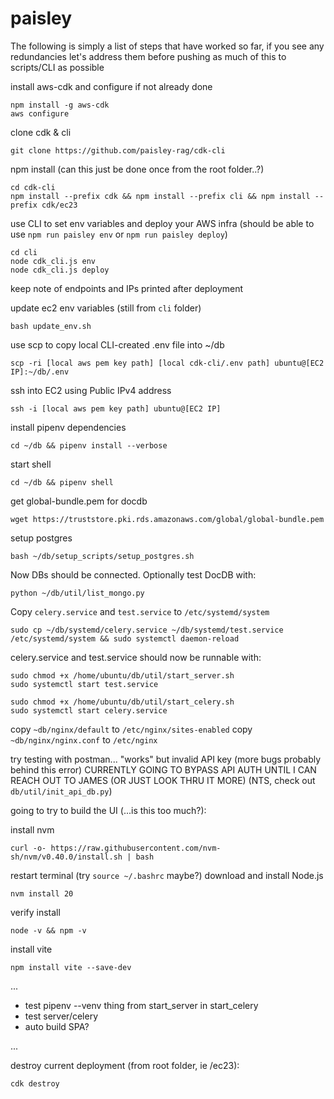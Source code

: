 # paisley

The following is simply a list of steps that have worked so far, if you see any redundancies let's address them before pushing as much of this to scripts/CLI as possible


install aws-cdk and configure if not already done
```
npm install -g aws-cdk
aws configure
```


clone cdk & cli
```
git clone https://github.com/paisley-rag/cdk-cli
```


npm install (can this just be done once from the root folder..?)
```
cd cdk-cli
npm install --prefix cdk && npm install --prefix cli && npm install --prefix cdk/ec23
```


use CLI to set env variables and deploy your AWS infra
(should be able to use `npm run paisley env` or `npm run paisley deploy`)
```
cd cli
node cdk_cli.js env
node cdk_cli.js deploy
```
keep note of endpoints and IPs printed after deployment



update ec2 env variables (still from `cli` folder)
```
bash update_env.sh
```



use scp to copy local CLI-created .env file into ~/db
```
scp -ri [local aws pem key path] [local cdk-cli/.env path] ubuntu@[EC2 IP]:~/db/.env
```


ssh into EC2 using Public IPv4 address
```
ssh -i [local aws pem key path] ubuntu@[EC2 IP]
```


install pipenv dependencies
```
cd ~/db && pipenv install --verbose
```


start shell
```
cd ~/db && pipenv shell
```




get global-bundle.pem for docdb
```
wget https://truststore.pki.rds.amazonaws.com/global/global-bundle.pem
```


setup postgres
```
bash ~/db/setup_scripts/setup_postgres.sh
```


Now DBs should be connected. Optionally test DocDB with:
```
python ~/db/util/list_mongo.py
```


Copy `celery.service` and `test.service` to `/etc/systemd/system`
```
sudo cp ~/db/systemd/celery.service ~/db/systemd/test.service /etc/systemd/system && sudo systemctl daemon-reload
```


celery.service and test.service should now be runnable with:
```
sudo chmod +x /home/ubuntu/db/util/start_server.sh
sudo systemctl start test.service
```
```
sudo chmod +x /home/ubuntu/db/util/start_celery.sh
sudo systemctl start celery.service
```


copy `~db/nginx/default` to `/etc/nginx/sites-enabled`
copy `~db/nginx/nginx.conf` to `/etc/nginx`

try testing with postman...
"works" but invalid API key (more bugs probably behind this error)
CURRENTLY GOING TO BYPASS API AUTH UNTIL I CAN REACH OUT TO JAMES (OR JUST LOOK THRU IT MORE)
(NTS, check out `db/util/init_api_db.py`)

going to try to build the UI (...is this too much?):

install nvm
```
curl -o- https://raw.githubusercontent.com/nvm-sh/nvm/v0.40.0/install.sh | bash
```

restart terminal (try `source ~/.bashrc` maybe?)
download and install Node.js
```
nvm install 20
```

verify install
```
node -v && npm -v
```

install vite
```
npm install vite --save-dev
```

...

- test pipenv --venv thing from start_server in start_celery
- test server/celery
- auto build SPA?

...


destroy current deployment (from root folder, ie /ec23):
```
cdk destroy
```
